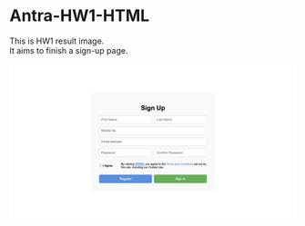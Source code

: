 # Antra-HW1-HTML

This is HW1 result image.  
It aims to finish a sign-up page.

![HW1 Result](./HW1-result.jpg)
